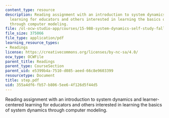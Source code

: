 ```yaml
---
content_type: resource
description: Reading assignment with an introduction to system dynamics and learner-centered
  learning for educators and others interested in learning the basics of system dynamics
  through computer modeling.
file: /ol-ocw-studio-app/courses/15-988-system-dynamics-self-study-fall-1998-spring-1999/355a4df6fb57b8065ee64f126d5f44d5_step.pdf
file_size: 375066
file_type: application/pdf
learning_resource_types:
- Readings
license: https://creativecommons.org/licenses/by-nc-sa/4.0/
ocw_type: OCWFile
parent_title: Readings
parent_type: CourseSection
parent_uid: e5399b4a-7510-d085-aeed-66c8e9603399
resourcetype: Document
title: step.pdf
uid: 355a4df6-fb57-b806-5ee6-4f126d5f44d5
---
```

Reading assignment with an introduction to system dynamics and learner-centered learning for educators and others interested in learning the basics of system dynamics through computer modeling.